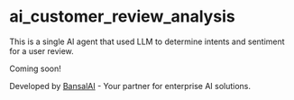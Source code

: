 # ai_customer_review_analysis
This is a single AI agent that used LLM to determine intents and sentiment for a user review.

Coming soon!

Developed by [BansalAI](https://bansalai.com/) - Your partner for enterprise AI solutions.
